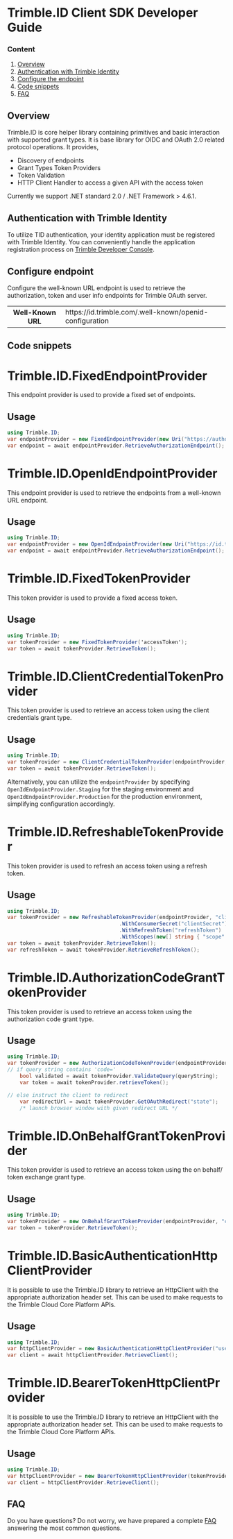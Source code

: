 # Trimble.ID Client SDK Developer Guide

### Content

1. [Overview](#overview)
2. [Authentication with Trimble Identity](#identity)
3. [Configure the endpoint](#configure-endpoint)
4. [Code snippets](#snippets)
5. [FAQ](#faq)

## <a name="overview">Overview</a> ##

Trimble.ID is core helper library containing primitives and basic interaction with supported grant types. It is base library for OIDC and OAuth 2.0 related protocol operations. It provides, 

- Discovery of endpoints
- Grant Types Token Providers
- Token Validation
- HTTP Client Handler to access a given API with the access token


Currently we support .NET standard 2.0 / .NET Framework > 4.6.1.

## <a name="identity">Authentication with Trimble Identity</a> ##

To utilize TID authentication, your identity application must be registered with Trimble Identity. You can conveniently handle the application registration process on [Trimble Developer Console](https://developer.console.trimble.com).

## <a name="configure-endpoint">Configure endpoint</a> ##

Configure the well-known URL endpoint is used to retrieve the authorization, token and user info endpoints for Trimble OAuth server. 

<table>
    <tbody>
        <tr>
            <th>Well-Known URL</th>
            <td>https://id.trimble.com/.well-known/openid-configuration</td>
        </tr>
    </tbody>
  </table>

## <a name="snippets">Code snippets</a> ##

Trimble.ID.FixedEndpointProvider
======
This endpoint provider is used to provide a fixed set of endpoints.

## Usage
```C#
using Trimble.ID;
var endpointProvider = new FixedEndpointProvider(new Uri("https://authorization.url"), new Uri("https://token.url"), new Uri("https://userinfo.url"));
var endpoint = await endpointProvider.RetrieveAuthorizationEndpoint();
```

Trimble.ID.OpenIdEndpointProvider
======
This endpoint provider is used to retrieve the endpoints from a well-known URL endpoint.

## Usage
```C#
using Trimble.ID;
var endpointProvider = new OpenIdEndpointProvider(new Uri("https://id.trimble.com/.well-known/openid-configuration"));
var endpoint = await endpointProvider.RetrieveAuthorizationEndpoint();
```

Trimble.ID.FixedTokenProvider
======
This token provider is used to provide a fixed access token.

## Usage
```C#
using Trimble.ID;
var tokenProvider = new FixedTokenProvider('accessToken');
var token = await tokenProvider.RetrieveToken();
```

Trimble.ID.ClientCredentialTokenProvider
======
This token provider is used to retrieve an access token using the client credentials grant type.

## Usage
```C#
using Trimble.ID;
var tokenProvider = new ClientCredentialTokenProvider(endpointProvider, "clientId", "clientSecret").WithScopes(new[] string { "scope" });;
var token = await tokenProvider.RetrieveToken();
```
Alternatively, you can utilize the `endpointProvider` by specifying `OpenIdEndpointProvider.Staging` for the staging environment and `OpenIdEndpointProvider.Production` for the production environment, simplifying configuration accordingly.

Trimble.ID.RefreshableTokenProvider
======
This token provider is used to refresh an access token using a refresh token.

## Usage
```C#
using Trimble.ID;
var tokenProvider = new RefreshableTokenProvider(endpointProvider, "clientId")
                                    .WithConsumerSecret("clientSecret")
                                    .WithRefreshToken("refreshToken")               
                                    .WithScopes(new[] string { "scope" });;
var token = await tokenProvider.RetrieveToken();
var refreshToken = await tokenProvider.RetrieveRefreshToken();
```

Trimble.ID.AuthorizationCodeGrantTokenProvider
======
This token provider is used to retrieve an access token using the authorization code grant type.

## Usage
```C#
using Trimble.ID;
var tokenProvider = new AuthorizationCodeTokenProvider(endpointProvider, "clientId", "clientSecret", "https://redirect.url").WithScopes(new[] string { "scope" });;
// if query string contains 'code='
    bool validated = await tokenProvider.ValidateQuery(queryString);
    var token = await tokenProvider.retrieveToken();

// else instruct the client to redirect
    var redirectUrl = await tokenProvider.GetOAuthRedirect("state");
    /* launch browser window with given redirect URL */
```

Trimble.ID.OnBehalfGrantTokenProvider
======
This token provider is used to retrieve an access token using the on behalf/ token exchange grant type.

## Usage
```C#
using Trimble.ID;
var tokenProvider = new OnBehalfGrantTokenProvider(endpointProvider, "consumerKey", "consumerSecret", "idToken");
var token = tokenProvider.RetrieveToken();
```

Trimble.ID.BasicAuthenticationHttpClientProvider
======
It is possible to use the Trimble.ID library to retrieve an HttpClient with the appropriate authorization header set. This can be used to make requests to the Trimble Cloud Core Platform APIs.

## Usage
```C#
using Trimble.ID;
var httpClientProvider = new BasicAuthenticationHttpClientProvider("username", "password", new Uri("https://endpoint.base.url"));
var client = await httpClientProvider.RetrieveClient();
```

Trimble.ID.BearerTokenHttpClientProvider
======
It is possible to use the Trimble.ID library to retrieve an HttpClient with the appropriate authorization header set. This can be used to make requests to the Trimble Cloud Core Platform APIs.

## Usage
```C#
using Trimble.ID;
var httpClientProvider = new BearerTokenHttpClientProvider(tokenProvider, new Uri("https://endpoint.base.url"));
var client = httpClientProvider.RetrieveClient();
```

## <a name="faq">FAQ</a> ##

Do you have questions? Do not worry, we have prepared a complete [FAQ](./FAQ.md) answering the most common questions.